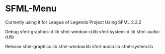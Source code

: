 # SFML-Menu
Currently using it for League of Legends Project
Using SFML 2.3.2

Debug
sfml-graphics-d.lib
sfml-window-d.lib
sfml-system-d.lib
sfml-audio-d.lib

Release
sfml-graphics.lib
sfml-window.lib
sfml-audio.lib
sfml-system.lib
